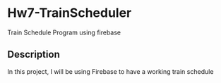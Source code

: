 # Hw7-TrainScheduler
Train Schedule Program using firebase

## Description
In this project, I will be using Firebase to have a working train schedule